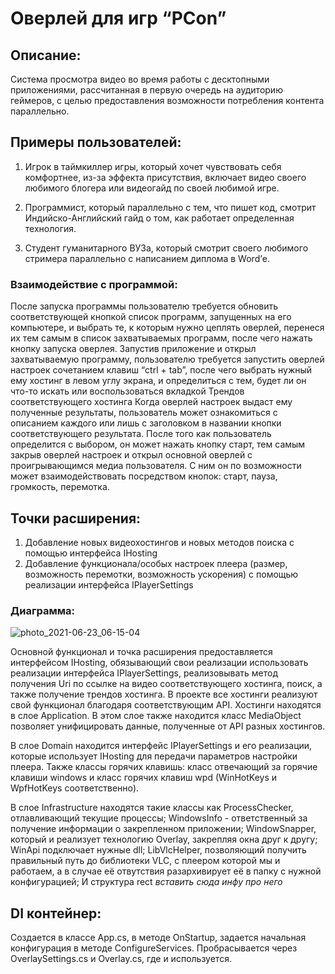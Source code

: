 # Оверлей для игр “PCon”


## Описание:

Система просмотра видео во время работы с десктопными приложениями, рассчитанная в первую очередь на аудиторию геймеров, с целью предоставления возможности потребления контента параллельно.

## Примеры пользователей:

1. Игрок в таймкиллер игры, который хочет чувствовать себя комфортнее, из-за эффекта присутствия, включает видео своего любимого блогера или видеогайд по своей любимой игре.

2. Программист, который параллельно с тем, что пишет код, смотрит Индийско-Английский гайд о том, как работает определенная технология.

3. Студент гуманитарного ВУЗа, который смотрит своего любимого стримера параллельно с написанием диплома в Word’е.


### Взаимодействие с программой:

После запуска программы пользователю требуется обновить соответствующей кнопкой список программ, запущенных на его компьютере, и выбрать те, к которым нужно цеплять оверлей, перенеся их тем самым в список захватываемых программ, после чего нажать кнопку запуска оверлея.
	Запустив приложение и открыл захватываемую программу, пользователю требуется запустить оверлей настроек сочетанием клавиш “ctrl + tab”, после чего выбрать нужный ему хостинг в левом углу экрана, и определиться с тем, будет ли он что-то искать или воспользоваться вкладкой Трендов соответствующего хостинга
	Когда оверлей настроек выдаст ему полученные результаты, пользователь может ознакомиться с описанием каждого или лишь с заголовком в названии кнопки соответствующего результата.
	После того как пользователь определится с выбором, он может нажать кнопку старт, тем самым закрыв оверлей настроек и открыл основной оверлей с проигрывающимся медиа пользователя. С ним он по возможности может взаимодействовать посредством кнопок: старт, пауза, громкость, перемотка. 



## Точки расширения: 
1. Добавление новых видеохостингов и новых методов поиска с помощью интерфейса IHosting
2. Добавление функционала/особых настроек плеера (размер, возможность перемотки, возможность ускорения) с помощью реализации интерфейса IPlayerSettings

### Диаграмма:

![photo_2021-06-23_06-15-04](https://user-images.githubusercontent.com/55377473/123021142-f587ea80-d3ec-11eb-9b53-3680240f4bde.jpg)

Основной функционал и точка расширения предоставляется интерфейсом IHosting, обязывающий свои реализации использовать реализации интерфейса IPlayerSettings, реализовывать метод получения Uri по ссылке на видео соответствующего хостинга, поиск,  а также получение трендов хостинга. В проекте все хостинги реализуют свой функционал благодаря соответствующим API. Хостинги находятся в слое Application. В этом слое также находится класс MediaObject позволяет унифицировать данные, полученные от API разных хостингов.

В слое Domain находится интерфейс IPlayerSettings и его реализации, которые использует IHosting для передачи параметров настройки плеера. Также классы горячих клавишь: класс отвечающий за горячие клавиши windows и класс горячих клавиш wpd (WinHotKeys и WpfHotKeys соответственно).

В слое Infrastructure находятся такие классы как ProcessChecker, отлавливающий текущие процессы; WindowsInfo - ответственный за получение информации о закрепленном приложении; WindowSnapper, который и реализует технологию Overlay, закрепляя окна друг к другу; WinApi подключает нужные dll; LibVlcHelper, позволяющий получить правильный путь до библиотеки VLC, с плеером которой мы и работаем, а в случае её отвутствия разархивирует её в папку с нужной конфигурацией; И структура rect *вставить сюда инфу про него*

## DI контейнер:
 Создается в классе App.cs, в методе OnStartup, задается начальная конфигурация в методе ConfigureServices. Пробрасывается через OverlaySettings.cs и Overlay.cs, где и используется.
 
